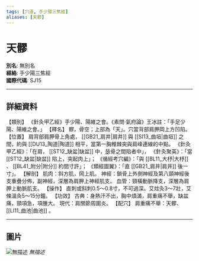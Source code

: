 ```yaml
---
tags: [穴道, 手少陽三焦經]
aliases: [天髎]
---
```


# 天髎

**別名**: 無別名  
**經絡**: 手少陽三焦經  
**國際代碼**: SJ15  

---

## 詳細資料
【類別】
《針灸甲乙經》手少陽、陽維之會。《素問‧氣府論》王冰註：「手足少陽、陽維之會。」
【釋名】
髎，骨空；上部為「天」。穴當背部肩胛岡上方凹陷。
【位置】
肩背部肩胛骨上角處， [[GB21_肩井|肩井]] 與 [[SI13_曲垣|曲垣]] 之間，約與 [[DU13_陶道|陶道]] 相平，當第一胸椎棘突與肩峰連線的中點。
《針灸甲乙經》：「在肩， [[ST12_缺盆|缺盆]] 中，毖骨之間陷者中」，
《針灸聚英》：「當 [[ST12_缺盆|缺盆]] 陷上，突起肉上」；
《循經考穴編》：「與 [[BL11_大杼|大杼]] 、 [[BL41_附分|附分]] 約間寸許」；
《類經圖翼》：「直 [[GB21_肩井|肩井]] 後一寸」。
【解剖】
肌肉：斜方肌，岡上肌。
神經：鎖骨上外側神經及第八頸神經後支重疊分佈，副神經，深層為肩胛上神經肌支。
血管：頸橫動脈降支，深層為肩胛上動脈肌支。
【操作】
直刺或斜刺0.5～0.8寸，不可過深。艾炷灸3～7壯，艾條溫灸5～15分鐘。
【功效】
古典：身熱汗不出，胸中煩滿，肩重痛不舉，缺盆痛，頸項急，項腫大。
現代：肩關節周圍炎。
【配穴】
肩重痛不舉：天髎、 [[LI11_曲池|曲池]] 。

---

## 圖片
![無描述](https://yibian.hopto.org/pic/shu16/313.gif)
_無描述_

